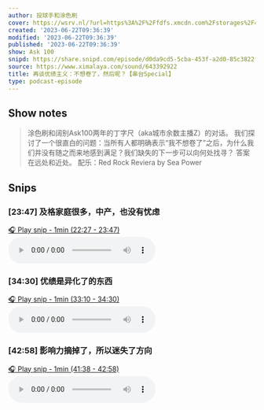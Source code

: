```yaml
---
author: 投球手和涂色刷
cover: https://wsrv.nl/?url=https%3A%2F%2Ffdfs.xmcdn.com%2Fstorages%2F408b-audiofreehighqps%2F6D%2F02%2FGKwRIasG6TMcAAHUfwGb4Fwn.jpeg&w=200&h=200
created: '2023-06-22T09:36:39'
modified: '2023-06-22T09:36:39'
published: '2023-06-22T09:36:39'
show: Ask 100
snipd: https://share.snipd.com/episode/d0da9cd5-5cba-453f-a2d0-85c3822fa204
source: https://www.ximalaya.com/sound/643392922
title: 再谈优绩主义：不想卷了，然后呢？【串台Special】
type: podcast-episode
---
```



## Show notes
> 涂色刷和阔别Ask100两年的丁字尺（aka城市余数主播Z）的对话。
> 我们探讨了一个很直白的问题：当所有人都明确表示“我不想卷了”之后，为什么我们并没有随之而来地感到满足？我们缺失的下一步可以向何处找寻？
> 答案在远处和近处。
> 配乐：Red Rock Reviera by Sea Power

## Snips
### [23:47] 及格家庭很多，中产，也没有忧虑
[🎧 Play snip - 1min️ (22:27 - 23:47)](https://share.snipd.com/snip/2bfb1aae-1c72-4d7d-9bd6-7e28d4c90fe1)
<audio controls> <source src="https://jt.ximalaya.com//GKwRIasIaf4EA2ssLgItaqhd.m4a?channel=rss&album_id=32108013&track_id=643392922&uid=207887216&jt=https://aod.cos.tx.xmcdn.com/storages/4a2f-audiofreehighqps/1A/03/GKwRIasIaf4EA2ssLgItaqhd.m4a#t=22:27,23:47"> </audio>
### [34:30] 优绩是异化了的东西
[🎧 Play snip - 1min️ (33:10 - 34:30)](https://share.snipd.com/snip/92cc1f2e-78a2-43da-a41b-c7c5e5718bdf)
<audio controls> <source src="https://jt.ximalaya.com//GKwRIasIaf4EA2ssLgItaqhd.m4a?channel=rss&album_id=32108013&track_id=643392922&uid=207887216&jt=https://aod.cos.tx.xmcdn.com/storages/4a2f-audiofreehighqps/1A/03/GKwRIasIaf4EA2ssLgItaqhd.m4a#t=33:10,34:30"> </audio>
### [42:58] 影响力摘掉了，所以迷失了方向
[🎧 Play snip - 1min️ (41:38 - 42:58)](https://share.snipd.com/snip/84b7eef1-f4cd-493c-9574-e700eabbb9e9)
<audio controls> <source src="https://jt.ximalaya.com//GKwRIasIaf4EA2ssLgItaqhd.m4a?channel=rss&album_id=32108013&track_id=643392922&uid=207887216&jt=https://aod.cos.tx.xmcdn.com/storages/4a2f-audiofreehighqps/1A/03/GKwRIasIaf4EA2ssLgItaqhd.m4a#t=41:38,42:58"> </audio>
